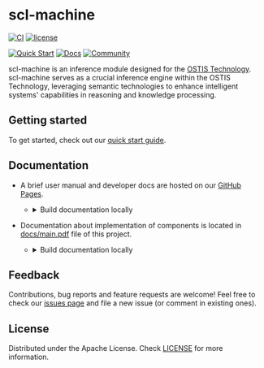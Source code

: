 # scl-machine

[![CI](https://github.com/ostis-ai/scl-machine/actions/workflows/test_conan.yml/badge.svg)](https://github.com/ostis-ai/scl-machine/actions/workflows/test_conan.yml)
[![license](https://img.shields.io/badge/License-Apache-yellow.svg)](LICENSE)

[![Quick Start](https://img.shields.io/badge/-Quick%20Start-black?style=for-the-badge&logo=rocket)](https://ostis-ai.github.io/scl-machine/quick_start)
[![Docs](https://img.shields.io/badge/Docs-gray?style=for-the-badge&logo=read-the-docs)](https://ostis-ai.github.io/scl-machine)
[![Community](https://img.shields.io/badge/-Community-teal?style=for-the-badge&logo=matrix)](https://app.element.io/index.html#/room/#ostis_tech_support:matrix.org)

scl-machine is an inference module designed for the [OSTIS Technology](https://github.com/ostis-ai). scl-machine serves as a crucial inference engine within the OSTIS Technology, leveraging semantic technologies to enhance intelligent systems' capabilities in reasoning and knowledge processing.

## Getting started

To get started, check out our [quick start guide](https://ostis-ai.github.io/scl-machine/quick_start).

## Documentation

- A brief user manual and developer docs are hosted on our [GitHub Pages](https://ostis-ai.github.io/scl-machine).
  - <details>
      <summary>Build documentation locally</summary>

    ```sh
    pip3 install mkdocs mkdocs-material
    mkdocs serve
    # and open http://127.0.0.1:8006/ in your browser
    ```
    </details>

- Documentation about implementation of components is located in [docs/main.pdf](docs/main.pdf) file of this project.
  - <details>
       <summary>Build documentation locally</summary>
      
    - ### Build steps (using LaTeX)
      ```sh
      cd docs
      TEXINPUTS=./scn: latexmk -pdf -bibtex main.tex
      ```

    - ### Build steps (using Docker)

      ```sh
      docker run -v ${PWD}:/workdir --rm -it ostis/scn-latex-plugin:latest "docs/main.tex"
      ```

    - ### Download scn-tex-plugin and documentation for subprojects

      After the compilation, the `main.pdf` file should appear at `scl-machine/docs/`. You can find more information about [scn-latex-plugin here](https://github.com/ostis-ai/scn-latex-plugin).
    </details>

## Feedback

Contributions, bug reports and feature requests are welcome! Feel free to check our [issues page](https://github.com/ostis-ai/scl-machine/issues) and file a new issue (or comment in existing ones).

## License

Distributed under the Apache License. Check [LICENSE](LICENSE) for more information.
